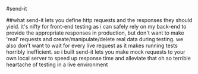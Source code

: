 #send-it

##what
send-it lets you define http requests and the responses they should yield. it's nifty for front-end testing as i can safely rely on my back-end to provide the appropriate responses in production, but don't want to make 'real' requests and create/manipulate/delete real data during testing. we also don't want to wait for every live request as it makes running tests horribly inefficient. so i built send-it lets you make mock requests to your own local server to speed up response time and alleviate that oh so terrible heartache of testing in a live environment
